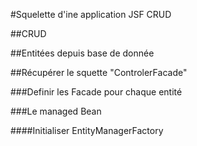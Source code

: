 #Squelette d'ine application JSF CRUD

##CRUD

##Entitées depuis base de donnée

##Récupérer le squette "ControlerFacade"

###Definir les Facade pour chaque entité

###Le managed Bean

####Initialiser EntityManagerFactory
